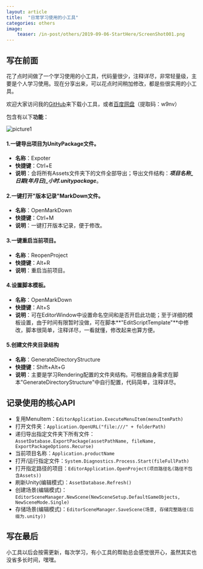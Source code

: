 ```yaml
---
layout: article
title:  "日常学习使用的小工具"
categories: others
image:
    teaser: /in-post/others/2019-09-06-StartHere/ScreenShot001.png
---
```


## 写在前面

花了点时间做了一个学习使用的小工具，代码量很少，注释详尽，非常轻量级，主要是个人学习使用。现在分享出来，可以花点时间稍加修改，都是些很实用的小工具。

欢迎大家访问我的[GitHub](https://github.com/HuskyTGame/HTUtility)来下载小工具，或者[百度网盘](https://pan.baidu.com/s/1n1XGVdSGwfFg3Y9VdEYVaQ)（提取码：w9nv）

包含有以下**功能**：

![picture1](https://huskytgame.github.io/images/in-post/others/2019-09-11-日常学习使用的小工具/ScreenShot001.png)

#### 1.**一键导出项目为UnityPackage文件。**

* **名称**：Expoter
* **快捷键**：Ctrl+E
* **说明**：会将所有Assets文件夹下的文件全部导出；导出文件结构：***项目名称_日期(年月日)_小时.unitypackage***。

#### 2.一键打开"版本记录"MarkDown文件。

* **名称**：OpenMarkDown
* **快捷键**：Ctrl+M
* **说明**：一键打开版本记录，便于修改。

#### 3.一键重启当前项目。

* **名称**：ReopenProject
* **快捷键**：Alt+R
* **说明**：重启当前项目。

#### 4.设置脚本模板。

* **名称**：OpenMarkDown
* **快捷键**：Alt+S
* **说明**：可在EditorWindow中设置命名空间和是否开启此功能；至于详细的模板设置，由于时间有限暂时没做，可在脚本**"EditScriptTemplate"**中修改，脚本很简单，注释详尽，一看就懂，修改起来也算方便。

#### 5.创建文件夹目录结构

* **名称**：GenerateDirectoryStructure
* **快捷键**：Shift+Alt+G
* **说明**：主要是学习Rendering配置的文件夹结构。可根据自身需求在脚本"GenerateDirectoryStructure"中自行配置，代码简单，注释详尽。

## 记录使用的核心API

* 复用MenuItem：`EditorApplication.ExecuteMenuItem(menuItemPath)`
* 打开文件夹：`Application.OpenURL("file:///" + folderPath)`
* 递归导出指定文件夹下所有文件：`AssetDatabase.ExportPackage(assetPathName, fileName, ExportPackageOptions.Recurse)`
* 当前项目名称：`Application.productName`
* 打开/运行指定文件：`System.Diagnostics.Process.Start(fileFullPath)`
* 打开指定路径的项目：`EditorApplication.OpenProject(项目路径名(路径不包含Assets))`
* 刷新Unity(编辑模式)：`AssetDatabase.Refresh()`
* 创建场景(编辑模式)：`EditorSceneManager.NewScene(NewSceneSetup.DefaultGameObjects, NewSceneMode.Single)`
* 存储场景(编辑模式)：`EditorSceneManager.SaveScene(场景, 存储完整路径(后缀为.unity))`

## 写在最后

小工具以后会按需更新，每次学习，有小工具的帮助总会感觉很开心，虽然其实也没省多长时间，嘿嘿。